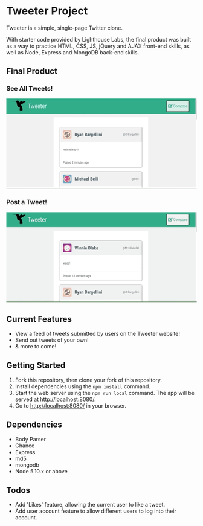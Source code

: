 # Tweeter Project

Tweeter is a simple, single-page Twitter clone.

With starter code provided by Lighthouse Labs, the final product was built as a way to practice HTML, CSS, JS, jQuery and AJAX front-end skills, as well as Node, Express and MongoDB back-end skills.

## Final Product

### See All Tweets!

!["Tweet Feed Animation"](https://github.com/mvlhotra/tweeter/blob/master/public/images/feed_scroll.gif)

### Post a Tweet!

!["Compose Tweet Animation"](https://github.com/mvlhotra/tweeter/blob/master/public/images/compose_tweet.gif)

## Current Features

- View a feed of tweets submitted by users on the Tweeter website!
- Send out tweets of your own!
- & more to come!

## Getting Started

1. Fork this repository, then clone your fork of this repository.
2. Install dependencies using the `npm install` command.
3. Start the web server using the `npm run local` command. The app will be served at <http://localhost:8080/>.
4. Go to <http://localhost:8080/> in your browser.

## Dependencies

- Body Parser
- Chance
- Express
- md5
- mongodb
- Node 5.10.x or above

## Todos

- Add 'Likes' feature, allowing the current user to like a tweet.
- Add user account feature to allow different users to log into their account.
